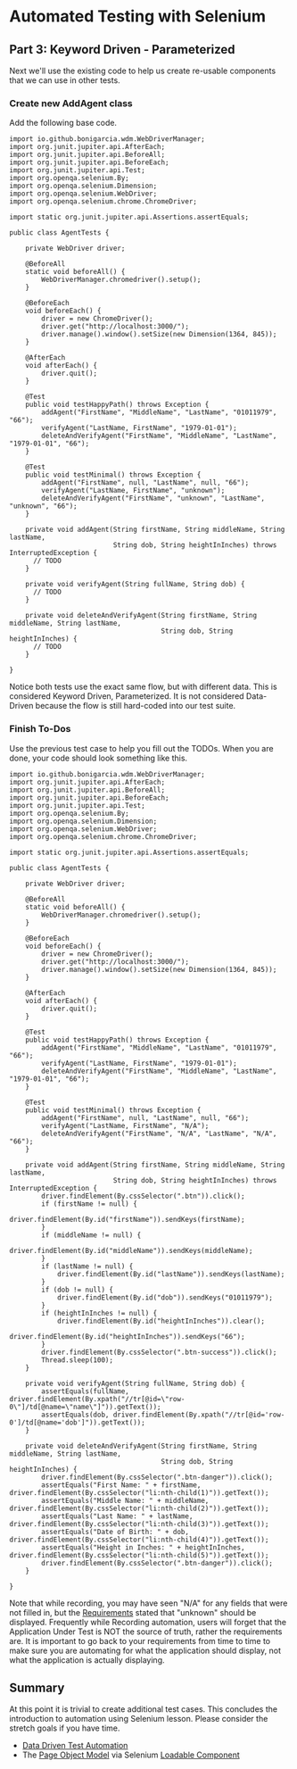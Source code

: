 # Automated Testing with Selenium

## Part 3: Keyword Driven - Parameterized

Next we'll use the existing code to help us create re-usable components that we can use in other tests.

### Create new AddAgent class

Add the following base code. 

```
import io.github.bonigarcia.wdm.WebDriverManager;
import org.junit.jupiter.api.AfterEach;
import org.junit.jupiter.api.BeforeAll;
import org.junit.jupiter.api.BeforeEach;
import org.junit.jupiter.api.Test;
import org.openqa.selenium.By;
import org.openqa.selenium.Dimension;
import org.openqa.selenium.WebDriver;
import org.openqa.selenium.chrome.ChromeDriver;

import static org.junit.jupiter.api.Assertions.assertEquals;

public class AgentTests {

    private WebDriver driver;

    @BeforeAll
    static void beforeAll() {
        WebDriverManager.chromedriver().setup();
    }

    @BeforeEach
    void beforeEach() {
        driver = new ChromeDriver();
        driver.get("http://localhost:3000/");
        driver.manage().window().setSize(new Dimension(1364, 845));
    }

    @AfterEach
    void afterEach() {
        driver.quit();
    }

    @Test
    public void testHappyPath() throws Exception {
        addAgent("FirstName", "MiddleName", "LastName", "01011979", "66");
        verifyAgent("LastName, FirstName", "1979-01-01");
        deleteAndVerifyAgent("FirstName", "MiddleName", "LastName", "1979-01-01", "66");
    }

    @Test
    public void testMinimal() throws Exception {
        addAgent("FirstName", null, "LastName", null, "66");
        verifyAgent("LastName, FirstName", "unknown");
        deleteAndVerifyAgent("FirstName", "unknown", "LastName", "unknown", "66");
    }

    private void addAgent(String firstName, String middleName, String lastName,
                          String dob, String heightInInches) throws InterruptedException {
      // TODO
    }

    private void verifyAgent(String fullName, String dob) {
      // TODO
    }

    private void deleteAndVerifyAgent(String firstName, String middleName, String lastName,
                                      String dob, String heightInInches) {
      // TODO
    }

}

```

Notice both tests use the exact same flow, but with different data. This is considered Keyword Driven, Parameterized. It is not considered Data-Driven because the flow is still hard-coded into our test suite.

### Finish To-Dos

Use the previous test case to help you fill out the TODOs. When you are done, your code should look something like this.

```
import io.github.bonigarcia.wdm.WebDriverManager;
import org.junit.jupiter.api.AfterEach;
import org.junit.jupiter.api.BeforeAll;
import org.junit.jupiter.api.BeforeEach;
import org.junit.jupiter.api.Test;
import org.openqa.selenium.By;
import org.openqa.selenium.Dimension;
import org.openqa.selenium.WebDriver;
import org.openqa.selenium.chrome.ChromeDriver;

import static org.junit.jupiter.api.Assertions.assertEquals;

public class AgentTests {

    private WebDriver driver;

    @BeforeAll
    static void beforeAll() {
        WebDriverManager.chromedriver().setup();
    }

    @BeforeEach
    void beforeEach() {
        driver = new ChromeDriver();
        driver.get("http://localhost:3000/");
        driver.manage().window().setSize(new Dimension(1364, 845));
    }

    @AfterEach
    void afterEach() {
        driver.quit();
    }

    @Test
    public void testHappyPath() throws Exception {
        addAgent("FirstName", "MiddleName", "LastName", "01011979", "66");
        verifyAgent("LastName, FirstName", "1979-01-01");
        deleteAndVerifyAgent("FirstName", "MiddleName", "LastName", "1979-01-01", "66");
    }

    @Test
    public void testMinimal() throws Exception {
        addAgent("FirstName", null, "LastName", null, "66");
        verifyAgent("LastName, FirstName", "N/A");
        deleteAndVerifyAgent("FirstName", "N/A", "LastName", "N/A", "66");
    }

    private void addAgent(String firstName, String middleName, String lastName,
                          String dob, String heightInInches) throws InterruptedException {
        driver.findElement(By.cssSelector(".btn")).click();
        if (firstName != null) {
            driver.findElement(By.id("firstName")).sendKeys(firstName);
        }
        if (middleName != null) {
            driver.findElement(By.id("middleName")).sendKeys(middleName);
        }
        if (lastName != null) {
            driver.findElement(By.id("lastName")).sendKeys(lastName);
        }
        if (dob != null) {
            driver.findElement(By.id("dob")).sendKeys("01011979");
        }
        if (heightInInches != null) {
            driver.findElement(By.id("heightInInches")).clear();
            driver.findElement(By.id("heightInInches")).sendKeys("66");
        }
        driver.findElement(By.cssSelector(".btn-success")).click();
        Thread.sleep(100);
    }

    private void verifyAgent(String fullName, String dob) {
        assertEquals(fullName, driver.findElement(By.xpath("//tr[@id=\"row-0\"]/td[@name=\"name\"]")).getText());
        assertEquals(dob, driver.findElement(By.xpath("//tr[@id='row-0']/td[@name='dob']")).getText());
    }

    private void deleteAndVerifyAgent(String firstName, String middleName, String lastName,
                                      String dob, String heightInInches) {
        driver.findElement(By.cssSelector(".btn-danger")).click();
        assertEquals("First Name: " + firstName, driver.findElement(By.cssSelector("li:nth-child(1)")).getText());
        assertEquals("Middle Name: " + middleName, driver.findElement(By.cssSelector("li:nth-child(2)")).getText());
        assertEquals("Last Name: " + lastName, driver.findElement(By.cssSelector("li:nth-child(3)")).getText());
        assertEquals("Date of Birth: " + dob, driver.findElement(By.cssSelector("li:nth-child(4)")).getText());
        assertEquals("Height in Inches: " + heightInInches, driver.findElement(By.cssSelector("li:nth-child(5)")).getText());
        driver.findElement(By.cssSelector(".btn-danger")).click();
    }

}
```

Note that while recording, you may have seen "N/A" for any fields that were not filled in, but the [Requirements](../exercises/M15-exercise-manual-testing.md) stated that "unknown" should be displayed. Frequently while Recording automation, users will forget that the Application Under Test is NOT the source of truth, rather the requirements are. It is important to go back to your requirements from time to time to make sure you are automating for what the application should display, not what the application is actually displaying.

## Summary

At this point it is trivial to create additional test cases. This concludes the introduction to automation using Selenium lesson. Please consider the stretch goals if you have time.
   - [Data Driven Test Automation](https://en.wikipedia.org/wiki/Data-driven_testing)
   - The [Page Object Model](https://www.selenium.dev/documentation/test_practices/encouraged/page_object_models/) via Selenium [Loadable Component](https://www.selenium.dev/selenium/docs/api/java/org/openqa/selenium/support/ui/LoadableComponent.html)

